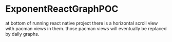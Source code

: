 # ExponentReactGraphPOC
at bottom of running react native project there is a horizontal scroll view with pacman views in them. those pacman views will eventually be replaced by daily graphs. 
